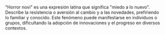 "Horror novi" es una expresión latina que significa "miedo a lo nuevo". Describe la resistencia o aversión al cambio y a las novedades, prefiriendo lo familiar y conocido. Este fenómeno puede manifestarse en individuos o grupos, dificultando la adopción de innovaciones y el progreso en diversos contextos.